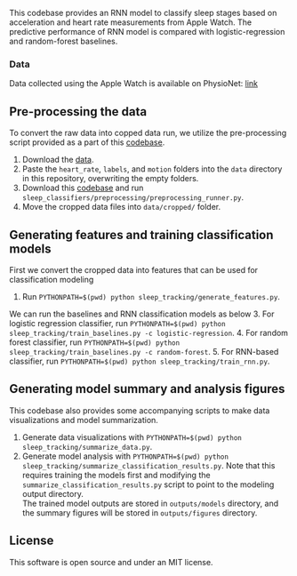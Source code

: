This codebase provides an RNN model to classify sleep stages based on acceleration and heart rate measurements from Apple Watch. The predictive performance of RNN model is compared with logistic-regression and random-forest baselines. 

### Data

Data collected using the Apple Watch is available on PhysioNet: [link](https://alpha.physionet.org/content/sleep-accel/1.0.0/)

## Pre-processing the data

To convert the raw data into copped data run, we utilize the pre-processing script provided as a part of this [codebase](https://github.com/ojwalch/sleep_classifiers/). 
1. Download the [data](https://alpha.physionet.org/content/sleep-accel/1.0.0/).
2. Paste the `heart_rate`, `labels`, and `motion` folders into the `data` directory in this repository, overwriting the empty folders.
3. Download this [codebase](https://github.com/ojwalch/sleep_classifiers/) and run `sleep_classifiers/preprocessing/preprocessing_runner.py`.
4. Move the cropped data files into `data/cropped/` folder.   

## Generating features and training classification models

First we convert the cropped data into features that can be used for classification modeling
1. Run `PYTHONPATH=$(pwd) python sleep_tracking/generate_features.py`.

We can run the baselines and RNN classification models as below 
3. For logistic regression classifier, run `PYTHONPATH=$(pwd) python sleep_tracking/train_baselines.py -c logistic-regression`.
4. For random forest classifier, run `PYTHONPATH=$(pwd) python sleep_tracking/train_baselines.py -c random-forest`.
5. For RNN-based classifier, run `PYTHONPATH=$(pwd) python sleep_tracking/train_rnn.py`.


## Generating model summary and analysis figures
This codebase also provides some accompanying scripts to make data visualizations and model summarization. 
1. Generate data visualizations with `PYTHONPATH=$(pwd) python sleep_tracking/summarize_data.py`.
2. Generate model analysis with `PYTHONPATH=$(pwd) python sleep_tracking/summarize_classification_results.py`. Note that this requires training the models first and modifying the `summarize_classification_results.py` script to point to the modeling output directory.   
The trained model outputs are stored in  `outputs/models` directory, and the summary figures will be stored in `outputs/figures` directory. 

## License

This software is open source and under an MIT license.
